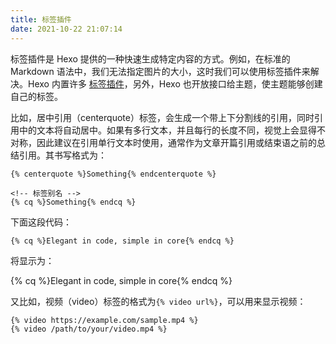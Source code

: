 ```yaml
---
title: 标签插件
date: 2021-10-22 21:07:14
---
```


标签插件是 Hexo 提供的一种快速生成特定内容的方式。例如，在标准的 Markdown 语法中，我们无法指定图片的大小，这时我们可以使用标签插件来解决。Hexo 内置许多 [标签插件](https://mopsite.gitee.io/hexo/usage/tag-plugins/)，另外，Hexo 也开放接口给主题，使主题能够创建自己的标签。

比如，居中引用（centerquote）标签，会生成一个带上下分割线的引用，同时引用中的文本将自动居中。如果有多行文本，并且每行的长度不同，视觉上会显得不对称，因此建议在引用单行文本时使用，通常作为文章开篇引用或结束语之前的总结引用。其书写格式为：

```
{% centerquote %}Something{% endcenterquote %}

<!-- 标签别名 -->
{% cq %}Something{% endcq %}
```

下面这段代码：

```
{% cq %}Elegant in code, simple in core{% endcq %}
```

将显示为：

{% cq %}Elegant in code, simple in core{% endcq %}

又比如，视频（video）标签的格式为`{% video url%}`，可以用来显示视频：

```
{% video https://example.com/sample.mp4 %}
{% video /path/to/your/video.mp4 %}
```
